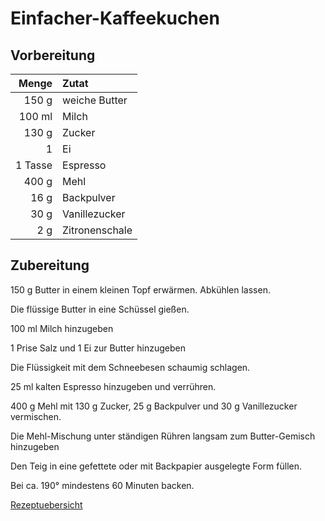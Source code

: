 # Einfacher-Kaffeekuchen

## Vorbereitung

|   Menge | Zutat          |
| -------:|:-------------- |
|   150 g | weiche Butter  |
|  100 ml | Milch          |
|   130 g | Zucker         |
|       1 | Ei             |
| 1 Tasse | Espresso       |
|   400 g | Mehl           |
|    16 g | Backpulver     |
|    30 g | Vanillezucker  |
|     2 g | Zitronenschale |

## Zubereitung

150 g Butter in einem kleinen Topf erwärmen. Abkühlen lassen.

Die flüssige Butter in eine Schüssel gießen.

100 ml Milch hinzugeben

1 Prise Salz und 1 Ei zur Butter hinzugeben

Die Flüssigkeit mit dem Schneebesen schaumig schlagen. 

25 ml kalten Espresso hinzugeben und verrühren.

400 g Mehl mit 130 g Zucker,  25 g Backpulver und 30 g Vanillezucker vermischen.

Die Mehl-Mischung unter ständigen Rühren langsam zum Butter-Gemisch hinzugeben 

Den Teig in eine gefettete oder mit Backpapier ausgelegte Form füllen.

Bei ca. 190° mindestens 60 Minuten backen.

[Rezeptuebersicht](./Rezeptuebersicht.md)
